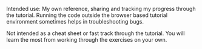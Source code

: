 Intended use: My own reference, sharing and tracking my progress through the tutorial. 
Running the code outside the browser based tutorial environment sometimes helps in troubleshooting bugs.

Not intended as a cheat sheet or fast track through the tutorial. 
You will learn the most from working through the exercises on your own.